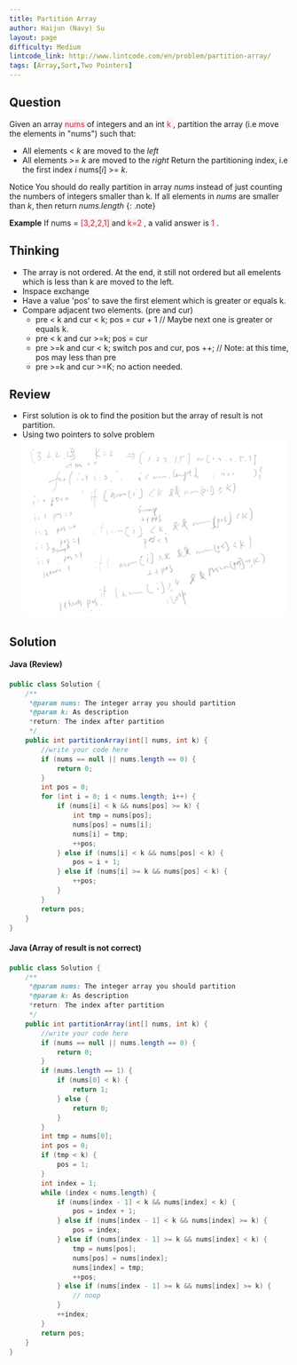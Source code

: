 ```yaml
---
title: Partition Array
author: Haijun (Navy) Su
layout: page
difficulty: Medium
lintcode_link: http://www.lintcode.com/en/problem/partition-array/
tags: [Array,Sort,Two Pointers]
---
```

## Question
Given an array <font style="color: #C72541; background: #F9F2F4;">nums </font> of integers and an int <font style="color: #C72541; background: #F9F2F4;">k </font>, partition the array (i.e move the elements in "nums") such that:

* All elements < *k* are moved to the *left*
* All elements >= *k* are moved to the *right*
Return the partitioning index, i.e the first index *i* nums[*i*] >= *k*.

<i class="fa fa-info-circle" aria-hidden="true"></i> Notice
You should do really partition in array *nums* instead of just counting the numbers of integers smaller than k.
If all elements in *nums* are smaller than *k*, then return *nums.length*
{: .note}

**Example**
If nums = <font style="color: #C72541; background: #F9F2F4;">[3,2,2,1] </font>and <font style="color: #C72541; background: #F9F2F4;">k=2 </font>, a valid answer is <font style="color: #C72541; background: #F9F2F4;">1 </font>.

## Thinking
* The array is not ordered. At the end, it still not ordered but all emelents which is less than k are moved to the left.
* Inspace exchange
* Have a value 'pos' to save the first element which is greater or equals k.
* Compare adjacent two elements. (pre and cur)
  * pre < k and cur < k; pos = cur + 1 // Maybe next one is greater or equals k.
  * pre < k and cur >=k; pos = cur
  * pre >=k and cur < k; switch pos and cur, pos ++; // Note: at this time, pos may less than pre
  * pre >=k and cur >=K; no action needed.

## Review
* First solution is ok to find the position but the array of result is not partition.
* Using two pointers to solve problem 
![Partition Array](/images/Lintcode/partition_array.png)

## Solution
#### Java (Review)
~~~ java
public class Solution {
	/** 
     *@param nums: The integer array you should partition
     *@param k: As description
     *return: The index after partition
     */
    public int partitionArray(int[] nums, int k) {
	    //write your code here
	    if (nums == null || nums.length == 0) {
	        return 0;
	    }
        int pos = 0;
        for (int i = 0; i < nums.length; i++) {
            if (nums[i] < k && nums[pos] >= k) {
                int tmp = nums[pos];
                nums[pos] = nums[i];
                nums[i] = tmp;
                ++pos;
            } else if (nums[i] < k && nums[pos] < k) {
                pos = i + 1;
            } else if (nums[i] >= k && nums[pos] < k) {
                ++pos;
            }
        }
        return pos;
    }
}
~~~

#### Java (Array of result is not correct)
~~~ java
public class Solution {
	/** 
     *@param nums: The integer array you should partition
     *@param k: As description
     *return: The index after partition
     */
    public int partitionArray(int[] nums, int k) {
	    //write your code here
	    if (nums == null || nums.length == 0) {
	        return 0;
	    }
	    if (nums.length == 1) {
	        if (nums[0] < k) {
	            return 1;
	        } else {
	            return 0;
	        }
	    }
	    int tmp = nums[0];
	    int pos = 0;
	    if (tmp < k) {
	        pos = 1;
	    }
	    int index = 1;
	    while (index < nums.length) {
	        if (nums[index - 1] < k && nums[index] < k) {
	            pos = index + 1;
	        } else if (nums[index - 1] < k && nums[index] >= k) {
	            pos = index;
	        } else if (nums[index - 1] >= k && nums[index] < k) {
	            tmp = nums[pos];
	            nums[pos] = nums[index];
	            nums[index] = tmp;
	            ++pos;
	        } else if (nums[index - 1] >= k && nums[index] >= k) {
	            // noop
	        }
	        ++index;
	    }
	    return pos;
    }
}
~~~
